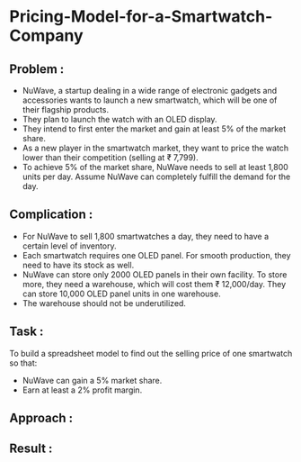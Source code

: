 # Pricing-Model-for-a-Smartwatch-Company

## Problem : 

- NuWave, a startup dealing in a wide range of electronic gadgets and accessories wants to launch a new smartwatch, which will be one of their flagship products. 
- They plan to launch the watch with an OLED display.
- They intend to first enter the market and gain at least 5% of the market share.
- As a new player in the smartwatch market, they want to price the watch lower than their competition (selling at ₹ 7,799).
- To achieve 5% of the market share, NuWave needs to sell at least 1,800 units per day. Assume NuWave can completely fulfill the demand for the day.

## Complication :
- For NuWave to sell 1,800 smartwatches a day, they need to have a certain level of inventory.
- Each smartwatch requires one OLED panel. For smooth production, they need to have its stock as well.
- NuWave can store only 2000 OLED panels in their own facility. To store more, they need a warehouse, which will cost them ₹ 12,000/day. They can store 10,000 OLED panel units in one warehouse.
- The warehouse should not be underutilized.

## Task :
To build a spreadsheet model to find out the selling price of one smartwatch so that:

- NuWave can gain a 5% market share.
- Earn at least a 2% profit margin.

## Approach :


## Result :
